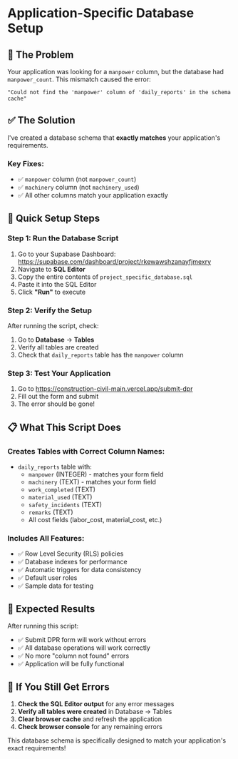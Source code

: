 # Application-Specific Database Setup

## 🎯 **The Problem**
Your application was looking for a `manpower` column, but the database had `manpower_count`. This mismatch caused the error:
```
"Could not find the 'manpower' column of 'daily_reports' in the schema cache"
```

## ✅ **The Solution**
I've created a database schema that **exactly matches** your application's requirements.

### **Key Fixes:**
- ✅ `manpower` column (not `manpower_count`)
- ✅ `machinery` column (not `machinery_used`)
- ✅ All other columns match your application exactly

## 🚀 **Quick Setup Steps**

### **Step 1: Run the Database Script**
1. Go to your Supabase Dashboard: https://supabase.com/dashboard/project/rkewawshzanayfjmexry
2. Navigate to **SQL Editor**
3. Copy the entire contents of `project_specific_database.sql`
4. Paste it into the SQL Editor
5. Click **"Run"** to execute

### **Step 2: Verify the Setup**
After running the script, check:
1. Go to **Database** → **Tables**
2. Verify all tables are created
3. Check that `daily_reports` table has the `manpower` column

### **Step 3: Test Your Application**
1. Go to https://construction-civil-main.vercel.app/submit-dpr
2. Fill out the form and submit
3. The error should be gone!

## 📋 **What This Script Does**

### **Creates Tables with Correct Column Names:**
- `daily_reports` table with:
  - `manpower` (INTEGER) - matches your form field
  - `machinery` (TEXT) - matches your form field
  - `work_completed` (TEXT)
  - `material_used` (TEXT)
  - `safety_incidents` (TEXT)
  - `remarks` (TEXT)
  - All cost fields (labor_cost, material_cost, etc.)

### **Includes All Features:**
- ✅ Row Level Security (RLS) policies
- ✅ Database indexes for performance
- ✅ Automatic triggers for data consistency
- ✅ Default user roles
- ✅ Sample data for testing

## 🎯 **Expected Results**

After running this script:
- ✅ Submit DPR form will work without errors
- ✅ All database operations will work correctly
- ✅ No more "column not found" errors
- ✅ Application will be fully functional

## 🔧 **If You Still Get Errors**

1. **Check the SQL Editor output** for any error messages
2. **Verify all tables were created** in Database → Tables
3. **Clear browser cache** and refresh the application
4. **Check browser console** for any remaining errors

This database schema is specifically designed to match your application's exact requirements!
